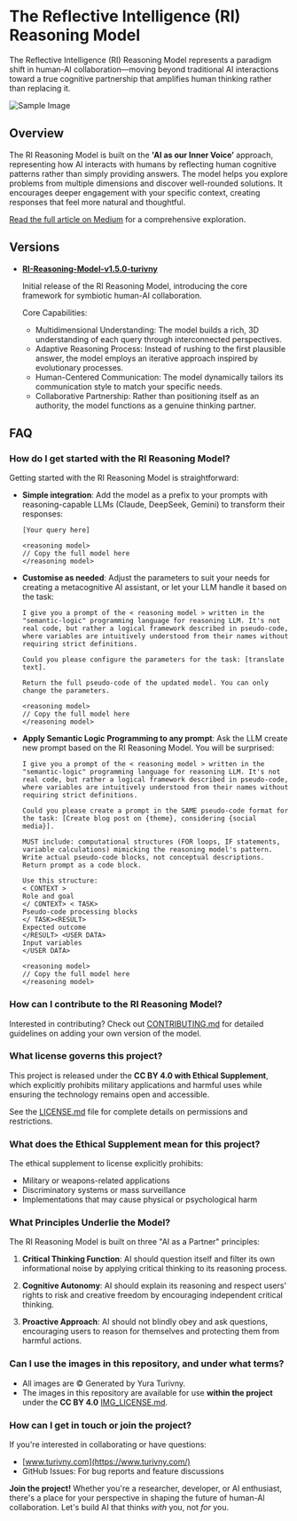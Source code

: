 # The Reflective Intelligence (RI) Reasoning Model

The Reflective Intelligence (RI) Reasoning Model represents a paradigm shift in human-AI collaboration—moving beyond traditional AI interactions toward a true cognitive partnership that amplifies human thinking rather than replacing it.

![Sample Image](./images/tmpz1ufukqz.png)

## Overview

The RI Reasoning Model is built on the **'AI as our Inner Voice’** approach, representing how AI interacts with humans by reflecting human cognitive patterns rather than simply providing answers. The model helps you explore problems from multiple dimensions and discover well-rounded solutions. It encourages deeper engagement with your specific context, creating responses that feel more natural and thoughtful.

[Read the full article on Medium](https://turivny.medium.com/394d35af1172) for a comprehensive exploration.


## Versions

- **[RI-Reasoning-Model-v1.5.0-turivny](./model/RI-Reasoning-Model-v1.5.0-turivny.md)**

  Initial release of the RI Reasoning Model, introducing the core framework for symbiotic human-AI collaboration.

  Core Capabilities:
   - Multidimensional Understanding: The model builds a rich, 3D understanding of each query through interconnected perspectives.
   - Adaptive Reasoning Process: Instead of rushing to the first plausible answer, the model employs an iterative approach inspired by evolutionary processes.
   - Human-Centered Communication: The model dynamically tailors its communication style to match your specific needs.
   - Collaborative Partnership: Rather than positioning itself as an authority, the model functions as a genuine thinking partner.

## FAQ

### How do I get started with the RI Reasoning Model?

Getting started with the RI Reasoning Model is straightforward:

- **Simple integration**: Add the model as a prefix to your prompts with reasoning-capable LLMs (Claude, DeepSeek, Gemini) to transform their responses:
  ```
  [Your query here]
  
  <reasoning model>
  // Copy the full model here
  </reasoning model>
  ```
  
- **Customise as needed**: Adjust the parameters to suit your needs for creating a metacognitive AI assistant, or let your LLM handle it based on the task:
  ```
  I give you a prompt of the < reasoning model > written in the "semantic-logic" programming language for reasoning LLM. It's not real code, but rather a logical framework described in pseudo-code, where variables are intuitively understood from their names without requiring strict definitions.
  
  Could you please configure the parameters for the task: [translate text].
  
  Return the full pseudo-code of the updated model. You can only change the parameters.
  
  <reasoning model>
  // Copy the full model here
  </reasoning model>
  ```
  
- **Apply Semantic Logic Programming to any prompt**: Ask the LLM create new prompt based on the RI Reasoning Model. You will be surprised: 
  ```
  I give you a prompt of the < reasoning model > written in the "semantic-logic" programming language for reasoning LLM. It's not real code, but rather a logical framework described in pseudo-code, where variables are intuitively understood from their names without requiring strict definitions.
  
  Could you please create a prompt in the SAME pseudo-code format for the task: [Create blog post on {theme}, considering {social media}].
  
  MUST include: computational structures (FOR loops, IF statements, variable calculations) mimicking the reasoning model's pattern. Write actual pseudo-code blocks, not conceptual descriptions. Return prompt as a code block.
  
  Use this structure: 
  < CONTEXT >
  Role and goal 
  </ CONTEXT> < TASK>
  Pseudo-code processing blocks 
  </ TASK><RESULT>
  Expected outcome
  </RESULT> <USER DATA>
  Input variables 
  </USER DATA>
  
  <reasoning model>
  // Copy the full model here
  </reasoning model>
  ```

### How can I contribute to the RI Reasoning Model?

Interested in contributing? Check out [CONTRIBUTING.md](./CONTRIBUTING.md) for detailed guidelines on adding your own version of the model.


### What license governs this project?

This project is released under the **CC BY 4.0 with Ethical Supplement**, which explicitly prohibits military applications and harmful uses while ensuring the technology remains open and accessible.

See the [LICENSE.md](LICENSE.md) file for complete details on permissions and restrictions.

### What does the Ethical Supplement mean for this project?

The ethical supplement to license explicitly prohibits:
- Military or weapons-related applications
- Discriminatory systems or mass surveillance
- Implementations that may cause physical or psychological harm

### What Principles Underlie the Model?

The RI Reasoning Model is built on three "AI as a Partner" principles:

1. **Critical Thinking Function**: AI should question itself and filter its own informational noise by applying critical thinking to its reasoning process.
   
2. **Cognitive Autonomy**: AI should explain its reasoning and respect users' rights to risk and creative freedom by encouraging independent critical thinking.
   
3. **Proactive Approach**: AI should not blindly obey and ask questions, encouraging users to reason for themselves and protecting them from harmful actions.

### Can I use the images in this repository, and under what terms?

- All images are © Generated by Yura Turivny. 
- The images in this repository are available for use **within the project** under the **CC BY 4.0** [IMG_LICENSE.md](./images/IMG_LICENSE.md).

### How can I get in touch or join the project?

If you're interested in collaborating or have questions:

- [www.turivny.com](https://www.turivny.com/)
- GitHub Issues: For bug reports and feature discussions

**Join the project!** Whether you're a researcher, developer, or AI enthusiast, there's a place for your perspective in shaping the future of human-AI collaboration. Let's build AI that thinks *with* you, not *for* you.
